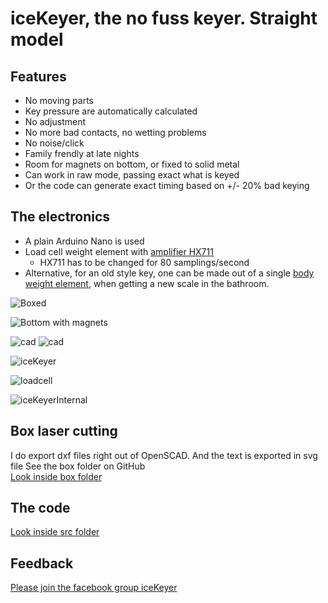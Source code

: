 # iceKeyer, the no fuss keyer. Straight model

## Features
- No moving parts
- Key pressure are automatically calculated
- No adjustment
- No more bad contacts, no wetting problems
- No noise/click
- Family frendly at late nights
- Room for magnets on bottom, or fixed to solid metal
- Can work in raw mode, passing exact what is keyed
- Or the code can generate exact timing based on +/- 20% bad keying

## The electronics
- A plain Arduino Nano is used
- Load cell weight element with [amplifier HX711](https://www.aliexpress.com/item/1005005990833147.html) 
  - HX711 has to be changed for 80 samplings/second
- Alternative, for an old style key, one can be made out of a single [body weight element](https://www.aliexpress.com/item/1005003760719720.html), when getting a new scale in the bathroom.

![Boxed](picts/Straight/iceKeyerBoxed.jpeg "iceKeyer boxed")

![Bottom with magnets](picts/Straight/Magnets.jpeg "iceKeyer magnets")

![cad](/picts/Straight/OpenSCAD1.png "OpenSCAD")
![cad](/picts/Straight/OpenSCAD2.png "OpenSCAD")

![iceKeyer](picts/Straight/Knob.jpeg "knob parts")

![loadcell](picts/Straight/LoadCellAmp.jpeg "Loadcell with Amplefier")

![iceKeyerInternal](picts/Straight/iceKeyerInternal.jpeg "iceKeyerInternal")

## Box laser cutting
I do export dxf files right out of OpenSCAD. 
And the text is exported in svg file 
See the box folder on GitHub  
[Look inside box folder](https://github.com/Fihl/iceKeyer)  

## The code
[Look inside src folder](https://github.com/Fihl/iceKeyer)

## Feedback
[Please join the facebook group iceKeyer](https://www.facebook.com/groups/oz1aab)
